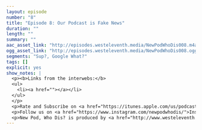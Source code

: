 ```yaml
---
layout: episode
number: "8"
title: "Episode 8: Our Podcast is Fake News"
duration: ""
length: ""
summary: ""
aac_asset_link: "http://episodes.westeleventh.media/NewPodWhoDis008.m4a"
ogg_asset_link: "http://episodes.westeleventh.media/NewPodWhoDis008.ogg"
segments: "Sup?, Google What?"
tags: []
explicit: yes
show_notes: |
  <p><b>Links from the interwebs:</b>
  <ul>
    <li><a href=""></a></li>
  </ul>
  </p>
  <p>Rate and Subscribe on <a href="https://itunes.apple.com/us/podcast/id1289536070">iTunes</a>.</p>
  <p>Follow us on <a href="https://www.instagram.com/newpodwhodis/">Instagram</a>, <a href="https://www.youtube.com/channel/UCk_pIgOoAhNGrrTitkGEMqw">YouTube</a>, <a href="https://twitter.com/newpod_whodis">Twitter</a>, and <a href="https://www.facebook.com/newpodwhodis">Facebook</a>.Email us some digital mail at <a href="mailto:newpodwhodis@gmail.com">newpodwhodis@gmail.com</a>.</p>
  <p>New Pod, Who Dis? is produced by <a href="http://www.westeleventh.media/">West Eleventh Media</a> from Washington, D.C.</p>
---
```

